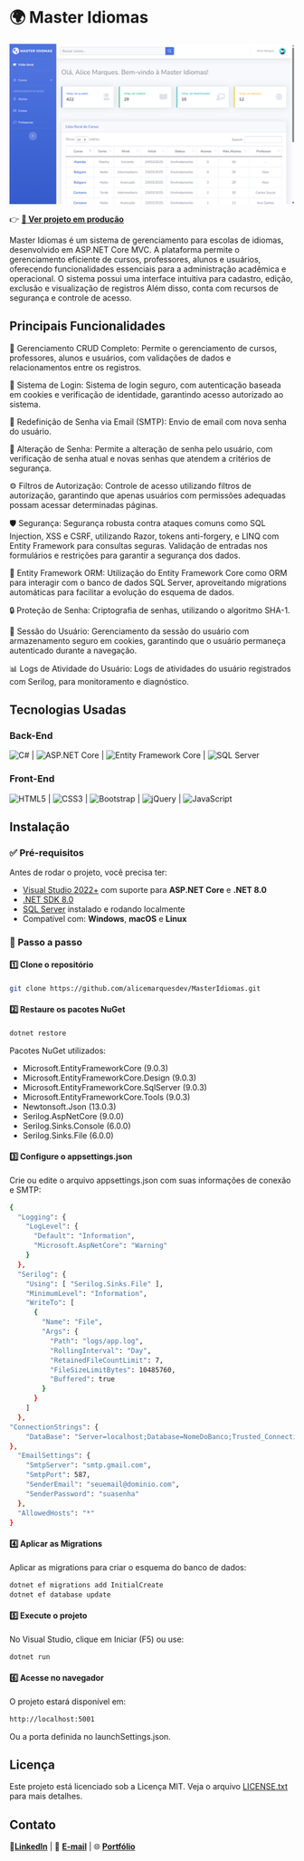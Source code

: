 ﻿# 🌍 Master Idiomas

![MasterIdiomas 2](assets/master-idiomas-2.png)

👉 **[🔗 Ver projeto em produção](https://master-idiomas-fcandkafgfbyfnh7.brazilsouth-01.azurewebsites.net/)**

Master Idiomas é um sistema de gerenciamento para escolas de idiomas, desenvolvido em ASP.NET Core MVC. 
A plataforma permite o gerenciamento eficiente de cursos, professores, alunos e usuários, oferecendo 
funcionalidades essenciais para a administração acadêmica e operacional.
O sistema possui uma interface intuitiva para cadastro, edição, exclusão e visualização de registros
Além disso, conta com recursos de segurança e controle de acesso.

## Principais Funcionalidades

🔧 Gerenciamento CRUD Completo: Permite o gerenciamento de cursos, professores, alunos e usuários, com validações de dados e relacionamentos entre os registros.

🔐 Sistema de Login: Sistema de login seguro, com autenticação baseada em cookies e verificação de identidade, garantindo acesso autorizado ao sistema.

📧 Redefinição de Senha via Email (SMTP): Envio de email com nova senha do usuário.

🔑 Alteração de Senha: Permite a alteração de senha pelo usuário, com verificação de senha atual e novas senhas que atendem a critérios de segurança.

⚙️ Filtros de Autorização: Controle de acesso utilizando filtros de autorização, garantindo que apenas usuários com permissões adequadas possam acessar determinadas páginas.

🛡️ Segurança: Segurança robusta contra ataques comuns como SQL Injection, XSS e CSRF, utilizando Razor, tokens anti-forgery, e LINQ com Entity Framework para consultas seguras. Validação de entradas nos formulários e restrições para garantir a segurança dos dados.

🔄 Entity Framework ORM: Utilização do Entity Framework Core como ORM para interagir com o banco de dados SQL Server, aproveitando migrations automáticas para facilitar a evolução do esquema de dados.

🔒 Proteção de Senha: Criptografia de senhas, utilizando o algoritmo SHA-1.

👤 Sessão do Usuário: Gerenciamento da sessão do usuário com armazenamento seguro em cookies, garantindo que o usuário permaneça autenticado durante a navegação.

📊 Logs de Atividade do Usuário: Logs de atividades do usuário registrados com Serilog, para monitoramento e diagnóstico.

## Tecnologias Usadas

### **Back-End**
![C#](https://img.shields.io/badge/C%23-239120?style=for-the-badge&logo=c-sharp&logoColor=white) | ![ASP.NET Core](https://img.shields.io/badge/ASP.NET_Core-512BD4?style=for-the-badge&logo=dotnet&logoColor=white) | ![Entity Framework Core](https://img.shields.io/badge/Entity_Framework_Core-86B9D9?style=for-the-badge&logo=dotnet&logoColor=white) | ![SQL Server](https://img.shields.io/badge/SQL_Server-CC2927?style=for-the-badge&logo=microsoft-sql-server&logoColor=white)

### **Front-End**
![HTML5](https://img.shields.io/badge/HTML5-E34F26?style=for-the-badge&logo=html5&logoColor=white) | ![CSS3](https://img.shields.io/badge/CSS3-1572B6?style=for-the-badge&logo=css3&logoColor=white) | ![Bootstrap](https://img.shields.io/badge/Bootstrap-7952B3?style=for-the-badge&logo=bootstrap&logoColor=white) | ![jQuery](https://img.shields.io/badge/jQuery-0769AD?style=for-the-badge&logo=jquery&logoColor=white) | ![JavaScript](https://img.shields.io/badge/JavaScript-F7DF1E?style=for-the-badge&logo=javascript&logoColor=black)


## Instalação

### ✅ Pré-requisitos

Antes de rodar o projeto, você precisa ter:

- [Visual Studio 2022+](https://visualstudio.microsoft.com/) com suporte para **ASP.NET Core** e **.NET 8.0**
- [.NET SDK 8.0](https://dotnet.microsoft.com/en-us/download/dotnet/8.0)
- [SQL Server](https://www.microsoft.com/en-us/sql-server/sql-server-downloads) instalado e rodando localmente
- Compatível com: **Windows**, **macOS** e **Linux**

### 🧩 Passo a passo

#### 1️⃣ Clone o repositório

```bash
git clone https://github.com/alicemarquesdev/MasterIdiomas.git
```

#### 2️⃣ Restaure os pacotes NuGet

```bash
dotnet restore
```

Pacotes NuGet utilizados:

- Microsoft.EntityFrameworkCore (9.0.3)
- Microsoft.EntityFrameworkCore.Design (9.0.3)
- Microsoft.EntityFrameworkCore.SqlServer (9.0.3)
- Microsoft.EntityFrameworkCore.Tools (9.0.3)
- Newtonsoft.Json (13.0.3)
- Serilog.AspNetCore (9.0.0)
- Serilog.Sinks.Console (6.0.0)
- Serilog.Sinks.File (6.0.0)

#### 3️⃣ Configure o appsettings.json

Crie ou edite o arquivo appsettings.json com suas informações de conexão e SMTP:

```bash
{
  "Logging": {
    "LogLevel": {
      "Default": "Information",
      "Microsoft.AspNetCore": "Warning"
    }
  },
  "Serilog": {
    "Using": [ "Serilog.Sinks.File" ],
    "MinimumLevel": "Information",
    "WriteTo": [
      {
        "Name": "File",
        "Args": {
          "Path": "logs/app.log",
          "RollingInterval": "Day",
          "RetainedFileCountLimit": 7,
          "FileSizeLimitBytes": 10485760,
          "Buffered": true
        }
      }
    ]
  },
"ConnectionStrings": {
    "DataBase": "Server=localhost;Database=NomeDoBanco;Trusted_Connection=True;MultipleActiveResultSets=true;TrustServerCertificate=True"
},
  "EmailSettings": {
    "SmtpServer": "smtp.gmail.com",
    "SmtpPort": 587,
    "SenderEmail": "seuemail@dominio.com",
    "SenderPassword": "suasenha"
  },
  "AllowedHosts": "*"
}
```

#### 4️⃣ Aplicar as Migrations

Aplicar as migrations para criar o esquema do banco de dados:

```bash
dotnet ef migrations add InitialCreate
dotnet ef database update
```

#### 5️⃣ Execute o projeto

No Visual Studio, clique em Iniciar (F5) ou use: 
```bash
dotnet run
```

#### 6️⃣ Acesse no navegador

O projeto estará disponível em:
```bash
http://localhost:5001
```
Ou a porta definida no launchSettings.json.

## Licença

Este projeto está licenciado sob a Licença MIT. Veja o arquivo [LICENSE.txt](LICENSE.txt) para mais detalhes.

## Contato

🔗[**LinkedIn**](https://linkedin.com/in/alicemarquesdev)  |
 📧 [**E-mail**](mailto:alicemarques.dev@hotmail.com)  |
🌐 [**Portfólio**](https://alicemarquesdev.github.io/portfolio-AM/) 
